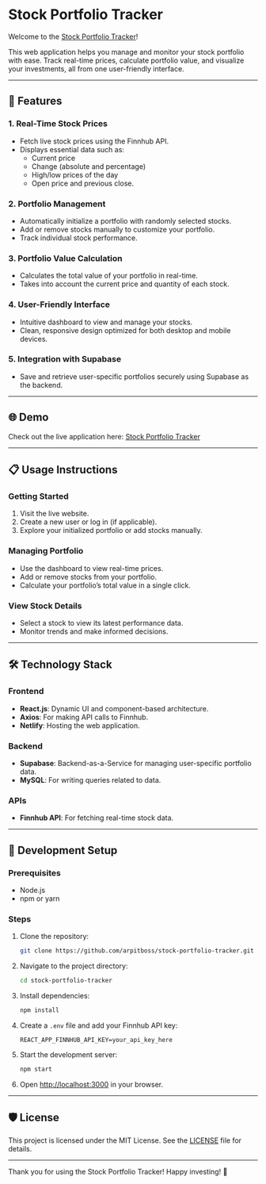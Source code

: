 # Stock Portfolio Tracker

Welcome to the [Stock Portfolio Tracker](https://arpit-stock-portfolio-tracker.netlify.app/)!

This web application helps you manage and monitor your stock portfolio with ease. Track real-time prices, calculate portfolio value, and visualize your investments, all from one user-friendly interface.

---

## 🚀 Features

### 1. **Real-Time Stock Prices**
- Fetch live stock prices using the Finnhub API.
- Displays essential data such as:
  - Current price
  - Change (absolute and percentage)
  - High/low prices of the day
  - Open price and previous close.

### 2. **Portfolio Management**
- Automatically initialize a portfolio with randomly selected stocks.
- Add or remove stocks manually to customize your portfolio.
- Track individual stock performance.

### 3. **Portfolio Value Calculation**
- Calculates the total value of your portfolio in real-time.
- Takes into account the current price and quantity of each stock.

### 4. **User-Friendly Interface**
- Intuitive dashboard to view and manage your stocks.
- Clean, responsive design optimized for both desktop and mobile devices.

### 5. **Integration with Supabase**
- Save and retrieve user-specific portfolios securely using Supabase as the backend.

---

## 🌐 Demo

Check out the live application here: [Stock Portfolio Tracker](https://arpit-stock-portfolio-tracker.netlify.app/)

---

## 📋 Usage Instructions

### Getting Started
1. Visit the live website.
2. Create a new user or log in (if applicable).
3. Explore your initialized portfolio or add stocks manually.

### Managing Portfolio
- Use the dashboard to view real-time prices.
- Add or remove stocks from your portfolio.
- Calculate your portfolio’s total value in a single click.

### View Stock Details
- Select a stock to view its latest performance data.
- Monitor trends and make informed decisions.

---

## 🛠️ Technology Stack

### Frontend
- **React.js**: Dynamic UI and component-based architecture.
- **Axios**: For making API calls to Finnhub.
- **Netlify**: Hosting the web application.

### Backend
- **Supabase**: Backend-as-a-Service for managing user-specific portfolio data.
- **MySQL**: For writing queries related to data.

### APIs
- **Finnhub API**: For fetching real-time stock data.

---

## 📝 Development Setup

### Prerequisites
- Node.js
- npm or yarn

### Steps
1. Clone the repository:
   ```bash
   git clone https://github.com/arpitboss/stock-portfolio-tracker.git
   ```
2. Navigate to the project directory:
   ```bash
   cd stock-portfolio-tracker
   ```
3. Install dependencies:
   ```bash
   npm install
   ```
4. Create a `.env` file and add your Finnhub API key:
   ```env
   REACT_APP_FINNHUB_API_KEY=your_api_key_here
   ```
5. Start the development server:
   ```bash
   npm start
   ```
6. Open [http://localhost:3000](http://localhost:3000) in your browser.

---

## 🛡️ License

This project is licensed under the MIT License. See the [LICENSE](LICENSE) file for details.

---

Thank you for using the Stock Portfolio Tracker! Happy investing! 🎉

